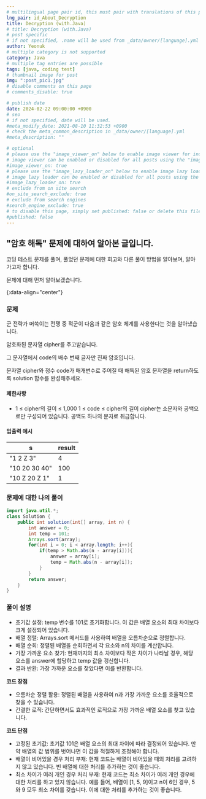 ```yaml
---
# multilingual page pair id, this must pair with translations of this page. (This name must be unique)
lng_pair: id_About_Decryption
title: Decryption (with.Java)
# title: Decryption (with.Java)
# post specific
# if not specified, .name will be used from _data/owner/[language].yml
author: Yeonuk
# multiple category is not supported
category: Java
# multiple tag entries are possible
tags: [java, coding test]
# thumbnail image for post
img: ":post_pic1.jpg"
# disable comments on this page
# comments_disable: true

# publish date
date: 2024-02-22 09:00:00 +0900
# seo
# if not specified, date will be used.
#meta_modify_date: 2021-08-10 11:32:53 +0900
# check the meta_common_description in _data/owner/[language].yml
#meta_description: ""

# optional
# please use the "image_viewer_on" below to enable image viewer for individual pages or posts (_posts/ or [language]/_posts folders).
# image viewer can be enabled or disabled for all posts using the "image_viewer_posts: true" setting in _data/conf/main.yml.
#image_viewer_on: true
# please use the "image_lazy_loader_on" below to enable image lazy loader for individual pages or posts (_posts/ or [language]/_posts folders).
# image lazy loader can be enabled or disabled for all posts using the "image_lazy_loader_posts: true" setting in _data/conf/main.yml.
#image_lazy_loader_on: true
# exclude from on site search
#on_site_search_exclude: true
# exclude from search engines
#search_engine_exclude: true
# to disable this page, simply set published: false or delete this file
#published: false
---
```


<!-- outline-start -->

## "암호 해독" 문제에 대하여 알아본 글입니다.

코딩 테스트 문제를 풀며, 풀었던 문제에 대한 회고와 다른 풀이 방법을 알아보며, 알아가고자 합니다.

문제에 대해 먼저 알아보겠습니다.

{:data-align="center"}

<!-- outline-end -->

### 문제

군 전략가 머쓱이는 전쟁 중 적군이 다음과 같은 암호 체계를 사용한다는 것을 알아냈습니다.

암호화된 문자열 cipher를 주고받습니다.

그 문자열에서 code의 배수 번째 글자만 진짜 암호입니다.

문자열 cipher와 정수 code가 매개변수로 주어질 때 해독된 암호 문자열을 return하도록 solution 함수를 완성해주세요.

#### 제한사항

- 1 ≤ cipher의 길이 ≤ 1,000
  1 ≤ code ≤ cipher의 길이
  cipher는 소문자와 공백으로만 구성되어 있습니다.
  공백도 하나의 문자로 취급합니다.

#### 입출력 예시

| s             | result |
| ------------- | ------ |
| "1 2 Z 3"     | 4      |
| "10 20 30 40" | 100    |
| "10 Z 20 Z 1" | 1      |

<!-- | start_num | end_num | result |
| --------- | ------- | ------ |
| 10        | 3       | 0      | -->

### 문제에 대한 나의 풀이

```java
import java.util.*;
class Solution {
    public int solution(int[] array, int n) {
        int answer = 0;
        int temp = 101;
        Arrays.sort(array);
        for(int i = 0; i < array.length; i++){
            if(temp > Math.abs(n - array[i])){
                answer = array[i];
                temp = Math.abs(n - array[i]);
            }
        }
        return answer;
    }
}
```

### 풀이 설명

- 초기값 설정: temp 변수를 101로 초기화합니다. 이 값은 배열 요소의 최대 차이보다 크게 설정되어 있습니다.
- 배열 정렬: Arrays.sort 메서드를 사용하여 배열을 오름차순으로 정렬합니다.
- 배열 순회: 정렬된 배열을 순회하면서 각 요소와 n의 차이를 계산합니다.
- 가장 가까운 요소 찾기: 현재까지의 최소 차이보다 작은 차이가 나타날 경우, 해당 요소를 answer에 할당하고 temp 값을 갱신합니다.
- 결과 반환: 가장 가까운 요소를 찾았다면 이를 반환합니다.

**코드 장점**

- 오름차순 정렬 활용: 정렬된 배열을 사용하여 n과 가장 가까운 요소를 효율적으로 찾을 수 있습니다.
- 간결한 로직: 간단하면서도 효과적인 로직으로 가장 가까운 배열 요소를 찾고 있습니다.

**코드 단점**

- 고정된 초기값: 초기값 101은 배열 요소의 최대 차이에 따라 결정되어 있습니다. 만약 배열의 값 범위를 벗어나면 이 값을 적절하게 조정해야 합니다.
- 배열이 비어있을 경우 처리 부재: 현재 코드는 배열이 비어있을 때의 처리를 고려하지 않고 있습니다. 빈 배열에 대한 처리를 추가하는 것이 좋습니다.
- 최소 차이가 여러 개인 경우 처리 부재: 현재 코드는 최소 차이가 여러 개인 경우에 대한 처리를 하고 있지 않습니다. 예를 들어, 배열이 [1, 5, 9]이고 n이 6인 경우, 5와 9 모두 최소 차이를 갖습니다. 이에 대한 처리를 추가하는 것이 좋습니다.
